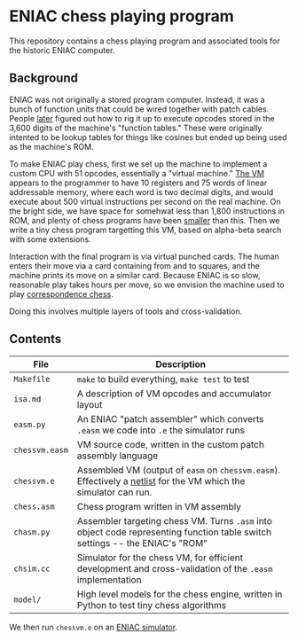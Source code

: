 # ENIAC chess playing program

This repository contains a chess playing program and associated tools for the historic ENIAC computer.

## Background

ENIAC was not originally a stored program computer.  Instead, it was a bunch of function units that could be wired together with patch cables.  People [later](https://eniacinaction.com/the-articles/2-engineering-the-miracle-of-the-eniac-implementing-the-modern-code-paradigm/) figured out how to rig it up to execute opcodes stored in the 3,600 digits of the machine's "function tables." These were originally intented to be lookup tables for things like cosines but ended up being used as the machine's ROM.

To make ENIAC play chess, first we set up the machine to implement a custom CPU with 51 opcodes, essentially a "virtual machine." [The VM](https://github.com/jeredw/eniac-chess/blob/master/isa.md) appears to the programmer to have 10 registers and 75 words of linear addressable memory, where each word is two decimal digits, and would execute about 500 virtual instructions per second on the real machine. On the bright side, we have space for somehwat less than 1,800 instructions in ROM, and plenty of chess programs have been [smaller](https://www.chessprogramming.org/MicroChess) than this. Then we write a tiny chess program targetting this VM, based on alpha-beta search with some extensions. 

Interaction with the final program is via virtual punched cards. The human enters their move via a card containing from and to squares, and the machine prints its move on a similar card. Because ENIAC is so slow, reasonable play takes hours per move, so we envision the machine used to play [correspondence chess](https://en.wikipedia.org/wiki/Correspondence_chess).

Doing this involves multiple layers of tools and cross-validation. 

## Contents

| File                     | Description                                     |
| ------------------------ | ----------------------------------------------- |
| `Makefile`               | `make` to build everything, `make test` to test |
| `isa.md`                 | A description of VM opcodes and accumulator layout |
| `easm.py`                | An ENIAC "patch assembler" which converts `.easm` we code into `.e` the simulator runs |
| `chessvm.easm`           | VM source code, written in the custom patch assembly language |
| `chessvm.e`              | Assembled VM (output of `easm` on `chessvm.easm`). Effectively a [netlist](https://en.wikipedia.org/wiki/Netlist) for the VM which the simulator can run. |
| `chess.asm`              | Chess program written in VM assembly |
| `chasm.py`               | Assembler targeting chess VM. Turns `.asm` into object code representing function table switch settings -- the ENIAC's "ROM" |
| `chsim.cc`               | Simulator for the chess VM, for efficient development and cross-validation of the `.easm` implementation |
| `model/`                 | High level models for the chess engine, written in Python to test tiny chess algorithms |

We then run `chessvm.e` on an [ENIAC simulator](https://www.github.com/jeredw/eniacsim).
